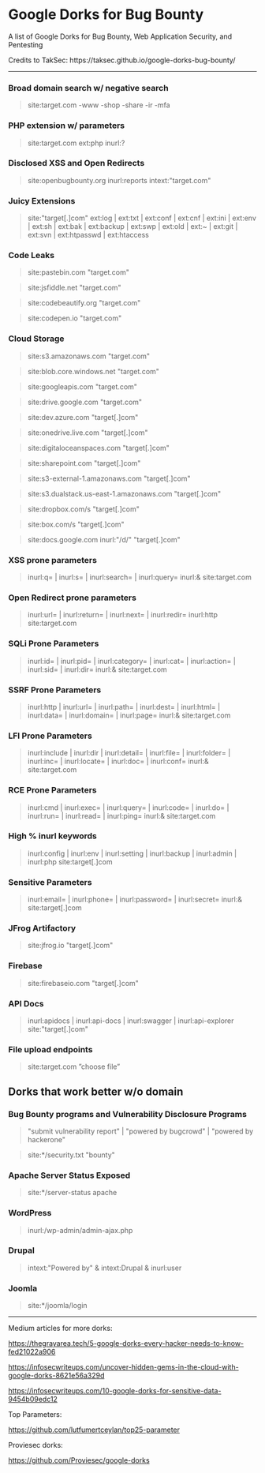 # Google Dorks for Bug Bounty

A list of Google Dorks for Bug Bounty, Web Application Security, and Pentesting

<p>
Credits to TakSec: https://taksec.github.io/google-dorks-bug-bounty/
</p>

---

### Broad domain search w/ negative search

> site:target.com -www -shop -share -ir -mfa

### PHP extension w/ parameters

> site:target.com ext:php inurl:?

### Disclosed XSS and Open Redirects

> site:openbugbounty.org inurl:reports intext:"target.com"

### Juicy Extensions

> site:"target[.]com" ext:log | ext:txt | ext:conf | ext:cnf | ext:ini | ext:env | ext:sh | ext:bak | ext:backup | ext:swp | ext:old | ext:~ | ext:git | ext:svn | ext:htpasswd | ext:htaccess

### Code Leaks

> site:pastebin.com "target.com"

> site:jsfiddle.net "target.com"

> site:codebeautify.org "target.com"

> site:codepen.io "target.com"

### Cloud Storage

> site:s3.amazonaws.com "target.com"

> site:blob.core.windows.net "target.com"

> site:googleapis.com "target.com"

> site:drive.google.com "target.com"

> site:dev.azure.com "target[.]com"

> site:onedrive.live.com "target[.]com"

> site:digitaloceanspaces.com "target[.]com"

> site:sharepoint.com "target[.]com"

> site:s3-external-1.amazonaws.com "target[.]com"

> site:s3.dualstack.us-east-1.amazonaws.com "target[.]com"

> site:dropbox.com/s "target[.]com"

> site:box.com/s "target[.]com"

> site:docs.google.com inurl:"/d/" "target[.]com"

### XSS prone parameters

> inurl:q= | inurl:s= | inurl:search= | inurl:query= inurl:& site:target.com

### Open Redirect prone parameters

> inurl:url= | inurl:return= | inurl:next= | inurl:redir= inurl:http site:target.com

### SQLi Prone Parameters

> inurl:id= | inurl:pid= | inurl:category= | inurl:cat= | inurl:action= | inurl:sid= | inurl:dir= inurl:& site:target.com

### SSRF Prone Parameters

> inurl:http | inurl:url= | inurl:path= | inurl:dest= | inurl:html= | inurl:data= | inurl:domain=  | inurl:page= inurl:& site:target.com

### LFI Prone Parameters

> inurl:include | inurl:dir | inurl:detail= | inurl:file= | inurl:folder= | inurl:inc= | inurl:locate= | inurl:doc= | inurl:conf= inurl:& site:target.com

### RCE Prone Parameters

> inurl:cmd | inurl:exec= | inurl:query= | inurl:code= | inurl:do= | inurl:run= | inurl:read=  | inurl:ping= inurl:& site:target.com

### High % inurl keywords

> inurl:config | inurl:env | inurl:setting | inurl:backup | inurl:admin | inurl:php site:target[.]com

### Sensitive Parameters

> inurl:email= | inurl:phone= | inurl:password= | inurl:secret= inurl:& site:target[.]com

### JFrog Artifactory

> site:jfrog.io "target[.]com"

### Firebase

> site:firebaseio.com "target[.]com"

### API Docs

> inurl:apidocs | inurl:api-docs | inurl:swagger | inurl:api-explorer site:"target[.]com"

### File upload endpoints

> site:target.com ”choose file”

## Dorks that work better w/o domain

### Bug Bounty programs and Vulnerability Disclosure Programs

> "submit vulnerability report" | "powered by bugcrowd" | "powered by hackerone"

> site:*/security.txt "bounty"

### Apache Server Status Exposed

> site:*/server-status apache

### WordPress

> inurl:/wp-admin/admin-ajax.php

### Drupal

> intext:"Powered by" & intext:Drupal & inurl:user

### Joomla

> site:*/joomla/login


---

Medium articles for more dorks:

https://thegrayarea.tech/5-google-dorks-every-hacker-needs-to-know-fed21022a906

https://infosecwriteups.com/uncover-hidden-gems-in-the-cloud-with-google-dorks-8621e56a329d

https://infosecwriteups.com/10-google-dorks-for-sensitive-data-9454b09edc12

Top Parameters:

https://github.com/lutfumertceylan/top25-parameter

Proviesec dorks:

https://github.com/Proviesec/google-dorks
